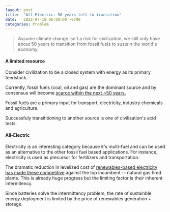 ```yaml
--- 
layout: post
title:  "All-Electric: 50 years left to transition"
date:   2022-07-19 06:00:00 -0700
categories: Problem 
---
```


> Assume climate change isn't a risk for civilization, we still only have about 50 years to transition from fossil fuels to sustain the world's economy. 

#### A limited resource 

Consider civilization to be a closed system with energy as its primary feedstock. 

Currently, fossil fuels (coal, oil and gas) are the dominant source and by consensus will become [scarce within the next ~50 years.](https://mahb.stanford.edu/library-item/fossil-fuels-run/)

Fossil fuels are a primary input for transport, electricity, industry chemicals and agriculture. 

Successfuly transititioning to another source is one of civilization's acid tests.

#### All-Electric 

Electricity is an interesting category because it's multi-fuel and can be used as an alternative to the other fossil fuel based applications. For instance, electricity is used as precursor for fertilizers and transportation.

The dramatic reduction in levelized cost of [renewables-based electricity has made these competitive](https://www.eia.gov/outlooks/aeo/pdf/electricity_generation.pdf) against the top incumbent -- natural gas fired plants. This is already huge progress but the limiting factor is their inherent intermitency. 

Since batteries solve the intermittency problem, the rate of sustainble energy deployment is limited by the price of renewables generation + storage.
